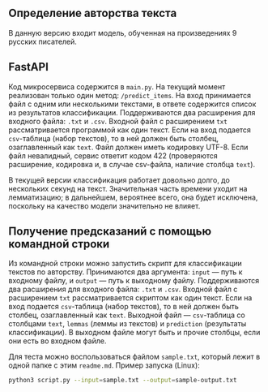 ## Определение авторства текста

В данную версию входит модель, обученная на произведениях 9 русских писателей.

## FastAPI

Код микросервиса содержится в `main.py`. На текущий момент реализован только
один метод: `/predict_items`. На вход принимается файл с одним или несколькими текстами,
в ответе содержится список из результатов классификации. 
Поддерживаются два расширения для входного файла: `.txt` и `.csv`. Входной файл
с расширением `txt` рассматривается программой как один текст. Если на вход подается
`csv`-таблица (набор текстов), то в ней должен быть столбец, озаглавленный как `text`.
Файл должен иметь кодировку UTF-8. Если файл невалидный, сервис ответит кодом 422 
(проверяются расширение, кодировка и, в случае csv-файла, наличие столбца `text`).

В текущей версии классификация работает довольно долго,
до нескольких секунд на текст. Значительная часть времени 
уходит на лемматизацию; в дальнейшем, вероятнее всего, она будет исключена,
поскольку на качество модели значительно не влияет. 

## Получение предсказаний с помощью командной строки
Из командной строки можно запустить скрипт для классификации текстов по авторству. 
Принимаются два аргумента: `input` — путь к входному файлу, и `output` — путь к выходному файлу.
Поддерживаются два расширения для входного файла: `.txt` и `.csv`. Входной файл
с расширением `txt` рассматривается скриптом как один текст. Если на вход подается
`csv`-таблица (набор текстов), то в ней должен быть столбец, озаглавленный как `text`.
Выходной файл — `csv`-таблица со столбцами `text`, `lemmas` (леммы из текстов) 
и `prediction` (результаты классификации). В выходном файле могут быть и прочие столбцы, 
если они есть во входном файле.

Для теста можно воспользоваться файлом `sample.txt`, который лежит в одной папке с этим `readme.md`.
Пример запуска (Linux):
```bash
python3 script.py --input=sample.txt --output=sample-output.txt
```
